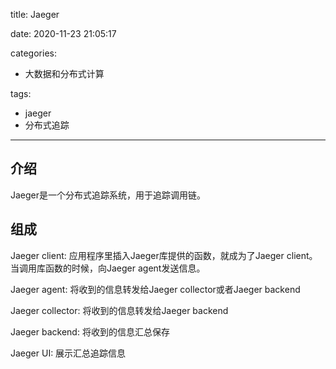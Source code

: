 title: Jaeger

date: 2020-11-23 21:05:17

categories:
- 大数据和分布式计算

tags:
- jaeger
- 分布式追踪

---

## 介绍

Jaeger是一个分布式追踪系统，用于追踪调用链。

<!-- more -->

## 组成

Jaeger client: 应用程序里插入Jaeger库提供的函数，就成为了Jaeger client。当调用库函数的时候，向Jaeger agent发送信息。

Jaeger agent: 将收到的信息转发给Jaeger collector或者Jaeger backend

Jaeger collector: 将收到的信息转发给Jaeger backend

Jaeger backend: 将收到的信息汇总保存

Jaeger UI: 展示汇总追踪信息




